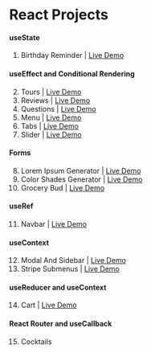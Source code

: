 # React Projects

#### useState

1. Birthday Reminder | [Live Demo](https://react-projects-1-birthday-reminder.netlify.app/)

#### useEffect and Conditional Rendering

2. Tours | [Live Demo](https://react-projects-2-tours.netlify.app/)
3. Reviews | [Live Demo](https://react-projects-3-reviews.netlify.app/)
4. Questions | [Live Demo](https://react-projects-4-accordion.netlify.app/)
5. Menu | [Live Demo](https://react-projects-5-menu.netlify.app/)
6. Tabs | [Live Demo](https://react-projects-6-tabs.netlify.app/)
7. Slider | [Live Demo](https://react-projects-7-slider.netlify.app/)

#### Forms

8. Lorem Ipsum Generator | [Live Demo](https://react-projects-8-lorem-ipsum-generator.netlify.app/)
9. Color Shades Generator | [Live Demo](https://react-projects-9-color-generator.netlify.app/)
10. Grocery Bud | [Live Demo](https://react-projects-10-grocery-bud.netlify.app/)

#### useRef

11. Navbar | [Live Demo](https://react-projects-11-navbar.netlify.app/)

#### useContext

12. Modal And Sidebar | [Live Demo](https://react-projects-12-sidebar-modal.netlify.app/)
13. Stripe Submenus | [Live Demo](https://react-projects-13-stripe-submenus.netlify.app/)

#### useReducer and useContext

14. Cart | [Live Demo](https://react-projects-14-usereducer-cart.netlify.app/)

#### React Router and useCallback

15. Cocktails
